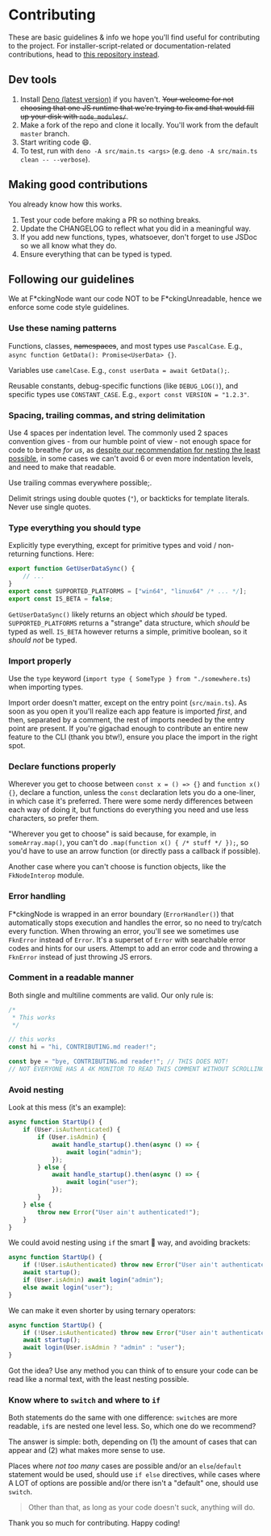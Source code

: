 # Contributing

These are basic guidelines & info we hope you'll find useful for contributing to the project. For installer-script-related or documentation-related contributions, head to [this repository instead](https://github.com/FuckingNode/fuckingnode.github.io).

## Dev tools

1. Install [Deno (latest version)](https://deno.com) if you haven't. ~~Your welcome for not choosing that one JS runtime that we're trying to fix and that would fill up your disk with `node_modules/`~~.
2. Make a fork of the repo and clone it locally. You'll work from the default `master` branch.
3. Start writing code :smile:.
4. To test, run with `deno -A src/main.ts <args>` (e.g. `deno -A src/main.ts clean -- --verbose`).

## Making good contributions

You already know how this works.

1. Test your code before making a PR so nothing breaks.
2. Update the CHANGELOG to reflect what you did in a meaningful way.
3. If you add new functions, types, whatsoever, don't forget to use JSDoc so we all know what they do.
4. Ensure everything that can be typed is typed.

## Following our guidelines

We at F\*ckingNode want our code NOT to be F\*ckingUnreadable, hence we enforce some code style guidelines.

### Use these naming patterns

Functions, classes, ~~namespaces~~, and most types use `PascalCase`. E.g., `async function GetData(): Promise<UserData> {}`.

Variables use `camelCase`. E.g., `const userData = await GetData();`.

Reusable constants, debug-specific functions (like `DEBUG_LOG()`), and specific types use `CONSTANT_CASE`. E.g., `export const VERSION = "1.2.3"`.

### Spacing, trailing commas, and string delimitation

Use 4 spaces per indentation level. The commonly used 2 spaces convention gives - from our humble point of view - not enough space for code to breathe _for us_, as [despite our recommendation for nesting the least possible](#avoid-nesting), in some cases we can't avoid 6 or even more indentation levels, and need to make that readable.

Use trailing commas everywhere possible;.

Delimit strings using double quotes (`"`), or backticks for template literals. Never use single quotes.

### Type everything you should type

Explicitly type everything, except for primitive types and void / non-returning functions. Here:

```ts
export function GetUserDataSync() {
    // ...
}
export const SUPPORTED_PLATFORMS = ["win64", "linux64" /* ... */];
export const IS_BETA = false;
```

`GetUserDataSync()` likely returns an object which _should_ be typed. `SUPPORTED_PLATFORMS` returns a "strange" data structure, which _should_ be typed as well. `IS_BETA` however returns a simple, primitive boolean, so it _should not_ be typed.

### Import properly

Use the `type` keyword (`import type { SomeType } from "./somewhere.ts`) when importing types.

Import order doesn't matter, except on the entry point (`src/main.ts`). As soon as you open it you'll realize each app feature is imported _first_, and then, separated by a comment, the rest of imports needed by the entry point are present. If you're gigachad enough to contribute an entire new feature to the CLI (thank you btw!), ensure you place the import in the right spot.

### Declare functions properly

Wherever you get to choose between `const x = () => {}` and `function x() {}`, declare a function, unless the `const` declaration lets you do a one-liner, in which case it's preferred. There were some nerdy differences between each way of doing it, but functions do everything you need and use less characters, so prefer them.

"Wherever you get to choose" is said because, for example, in `someArray.map()`, you can't do `.map(function x() { /* stuff */ });`, so you'd have to use an arrow function (or directly pass a callback if possible).

Another case where you can't choose is function objects, like the `FkNodeInterop` module.

### Error handling

F\*ckingNode is wrapped in an error boundary (`ErrorHandler()`) that automatically stops execution and handles the error, so no need to try/catch every function. When throwing an error, you'll see we sometimes use `FknError` instead of `Error`. It's a superset of `Error` with searchable error codes and hints for our users. Attempt to add an error code and throwing a `FknError` instead of just throwing JS errors.

### Comment in a readable manner

Both single and multiline comments are valid. Our only rule is:

```ts
/*
 * This works
 */

// this works
const hi = "hi, CONTRIBUTING.md reader!";

const bye = "bye, CONTRIBUTING.md reader!"; // THIS DOES NOT!
// NOT EVERYONE HAS A 4K MONITOR TO READ THIS COMMENT WITHOUT SCROLLING OR ENABLING LINE WRAP!
```

### Avoid nesting

Look at this mess (it's an example):

```ts
async function StartUp() {
    if (User.isAuthenticated) {
        if (User.isAdmin) {
            await handle_startup().then(async () => {
                await login("admin");
            });
        } else {
            await handle_startup().then(async () => {
                await login("user");
            });
        }
    } else {
        throw new Error("User ain't authenticated!");
    }
}
```

We could avoid nesting using `if` the smart 🗿 way, and avoiding brackets:

```ts
async function StartUp() {
    if (!User.isAuthenticated) throw new Error("User ain't authenticated!");
    await startup();
    if (User.isAdmin) await login("admin");
    else await login("user");
}
```

We can make it even shorter by using ternary operators:

```ts
async function StartUp() {
    if (!User.isAuthenticated) throw new Error("User ain't authenticated!");
    await startup();
    await login(User.isAdmin ? "admin" : "user");
}
```

Got the idea? Use any method you can think of to ensure your code can be read like a normal text, with the least nesting possible.

### Know where to `switch` and where to `if`

Both statements do the same with one difference: `switch`es are more readable, `if`s are nested one level less. So, which one do we recommend?

The answer is simple: both, depending on (1) the amount of cases that can appear and (2) what makes more sense to use.

Places where _not too many_ cases are possible and/or an `else`/`default` statement would be used, should use `if else` directives, while cases where A LOT of options are possible and/or there isn't a "default" one, should use `switch`.

> Other than that, as long as your code doesn't suck, anything will do.

Thank you so much for contributing. Happy coding!
